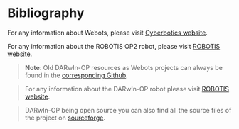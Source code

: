 # Bibliography

For any information about Webots, please visit [Cyberbotics website](http://www.cyberbotics.com).

For any information about the ROBOTIS OP2 robot, please visit [ROBOTIS website](http://support.robotis.com/en/techsupport_eng.htm#product/robotis-op2.htm).

>**Note**: Old DARwIn-OP resources as Webots projects can always be found in the [corresponding Github](https://github.com/darwinop/webots-cross-compilation).

>For any information about the DARwIn-OP robot please visit [ROBOTIS website](http://support.robotis.com/ko/product/darwin-op.htm).

>DARwIn-OP being open source you can also find all the source files of the project on [sourceforge](http://sourceforge.net/projects/darwinop).
